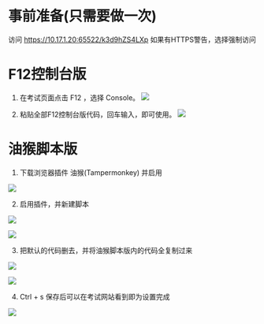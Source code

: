 
# 事前准备(只需要做一次)
访问 https://10.17.1.20:65522/k3d9hZS4LXp 如果有HTTPS警告，选择强制访问

# F12控制台版

1. 在考试页面点击 F12 ，选择 Console。
![](https://gitee.com/ryuzusunc/archives/raw/master/img/20210429154649.png)

2. 粘贴全部F12控制台版代码，回车输入，即可使用。
![](https://gitee.com/ryuzusunc/archives/raw/master/img/20210429154828.png)

# 油猴脚本版

1. 下载浏览器插件 油猴(Tampermonkey) 并启用

![](https://gitee.com/ryuzusunc/archives/raw/master/img/20210429154946.png)

2. 启用插件，并新建脚本

![](https://gitee.com/ryuzusunc/archives/raw/master/img/20210429155043.png)

![](https://gitee.com/ryuzusunc/archives/raw/master/img/20210429155104.png)

3. 把默认的代码删去，并将油猴脚本版内的代码全复制过来

![](https://gitee.com/ryuzusunc/archives/raw/master/img/20210429155226.png)

![](https://gitee.com/ryuzusunc/archives/raw/master/img/20210429155301.png)

4. Ctrl + s 保存后可以在考试网站看到即为设置完成

![](https://gitee.com/ryuzusunc/archives/raw/master/img/20210429155715.png)